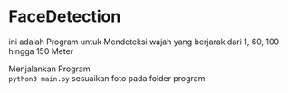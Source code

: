 # FaceDetection
ini adalah Program untuk Mendeteksi wajah yang berjarak dari 1, 60, 100 hingga 150 Meter 


Menjalankan Program \
`python3 main.py` sesuaikan foto pada folder program.